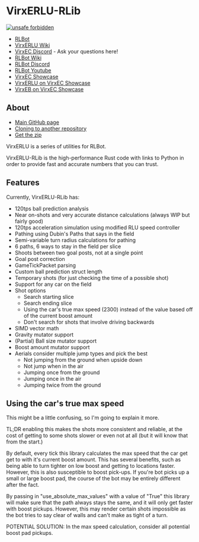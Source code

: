# VirxERLU-RLib

[![unsafe forbidden](https://img.shields.io/badge/unsafe-forbidden-success.svg)](https://github.com/rust-secure-code/safety-dance/)

+ [RLBot](http://www.rlbot.org/)
+ [VirxERLU Wiki](https://github.com/VirxEC/VirxERLU/wiki)
+ [VirxEC Discord](https://discord.gg/rutfWr4Yrw) - Ask your questions here!
+ [RLBot Wiki](https://github.com/RLBot/RLBot/wiki)
+ [RLBot Discord](https://discord.gg/rlbot)
+ [RLBot Youtube](https://www.youtube.com/channel/UCu8scB_k94Kh-iO979QTDJA)
+ [VirxEC Showcase](https://www.virxcase.dev)
+ [VirxERLU on VirxEC Showcase](https://virxerlu.virxcase.dev/)
+ [VirxEB on VirxEC Showcase](https://virxeb.virxcase.dev/)

## About

+ [Main GitHub page](https://github.com/VirxEC/VirxERLU)
+ [Cloning to another repository](https://github.com/VirxEC/VirxERLU/generate)
+ [Get the zip](https://github.com/VirxEC/VirxERLU/archive/master.zip)

VirxERLU is a series of utilities for RLBot.

VirxERLU-RLib is the high-performance Rust code with links to Python in order to provide fast and accurate numbers that you can trust.

## Features

Currently, VirxERLU-RLib has:

+ 120tps ball prediction analysis
+ Near on-shots and very accurate distance calculations (always WIP but fairly good)
+ 120tps acceleration simulation using modified RLU speed controller
+ Pathing using Dubin's Paths that says in the field
+ Semi-variable turn radius calculations for pathing
+ 6 paths, 6 ways to stay in the field per slice
+ Shoots between two goal posts, not at a single point
+ Goal post correction
+ GameTickPacket parsing
+ Custom ball prediction struct length
+ Temporary shots (for just checking the time of a possible shot)
+ Support for any car on the field
+ Shot options
    - Search starting slice
    - Search ending slice
    - Using the car's true max speed (2300) instead of the value based off of the current boost amount
    - Don't search for shots that involve driving backwards
+ SIMD vector math
+ Gravity mutator support
+ (Partial) Ball size mutator support
+ Boost amount mutator support
+ Aerials consider multiple jump types and pick the best
    - Not jumping from the ground when upside down
    - Not jump when in the air
    - Jumping once from the ground
    - Jumping once in the air
    - Jumping twice from the ground

## Using the car's true max speed

This might be a little confusing, so I'm going to explain it more.

TL;DR enabling this makes the shots more consistent and reliable, at the cost of getting to some shots slower or even not at all (but it will know that from the start.)

By default, every tick this library calculates the max speed that the car get get to with it's current boost amount. This has several benefits, such as being able to turn tighter on low boost and getting to locations faster. However, this is also susceptible to boost pick-ups. If you're bot picks up a small or large boost pad, the course of the bot may be entirely different after the fact.

By passing in "use_absolute_max_values" with a value of "True" this library will make sure that the path always stays the same, and it will only get faster with boost pickups. However, this may render certain shots impossible as the bot tries to say clear of walls and can't make as tight of a turn.

POTENTIAL SOLUTION: In the max speed calculation, consider all potential boost pad pickups.
